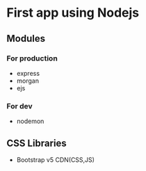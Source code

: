 # First app using Nodejs
## Modules
### For production
- express
- morgan
- ejs
### For dev
- nodemon

## CSS Libraries
- Bootstrap v5 CDN(CSS,JS)
